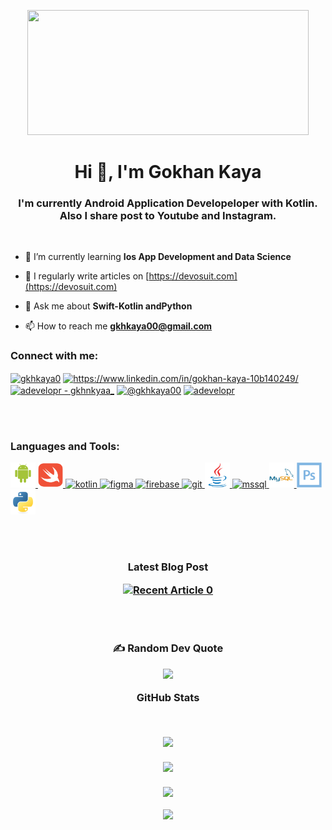 <p align= "center" dir="auto">
<img src="https://media.giphy.com/media/QNFhOolVeCzPQ2Mx85/giphy.gif"  width="450" height="200"  ></center><br>
</p>


<h1 align="center">Hi 👋, I'm Gokhan Kaya</h1>
<h3 align="center">I'm currently Android Application Developeloper with Kotlin. Also I share post to Youtube and Instagram.</h3>

<br/>



- 🌱 I’m currently learning **Ios App Development and Data Science**

- 📝 I regularly write articles on [https://devosuit.com](https://devosuit.com)

- 💬 Ask me about **Swift-Kotlin andPython**

- 📫 How to reach me **gkhkaya00@gmail.com**
  
  

<h3 align="left">Connect with me:</h3>
<p align="left">
<a href="https://twitter.com/gkhkaya0" target="blank"><img align="center" src="https://raw.githubusercontent.com/rahuldkjain/github-profile-readme-generator/master/src/images/icons/Social/twitter.svg" alt="gkhkaya0" height="30" width="40" /></a>
<a href="https://linkedin.com/in/https://www.linkedin.com/in/gokhan-kaya-10b140249/" target="blank"><img align="center" src="https://raw.githubusercontent.com/rahuldkjain/github-profile-readme-generator/master/src/images/icons/Social/linked-in-alt.svg" alt="https://www.linkedin.com/in/gokhan-kaya-10b140249/" height="30" width="40" /></a>
<a href="https://instagram.com/gkhnkyaa_" target="blank"><img align="center" src="https://raw.githubusercontent.com/rahuldkjain/github-profile-readme-generator/master/src/images/icons/Social/instagram.svg" alt="adevelopr - gkhnkyaa_" height="30" width="40" /></a>
<a href="https://medium.com/@gkhkaya00" target="blank"><img align="center" src="https://raw.githubusercontent.com/rahuldkjain/github-profile-readme-generator/master/src/images/icons/Social/medium.svg" alt="@gkhkaya00" height="30" width="40" /></a>
<a href="https://www.youtube.com/c/adevelopr" target="blank"><img align="center" src="https://raw.githubusercontent.com/rahuldkjain/github-profile-readme-generator/master/src/images/icons/Social/youtube.svg" alt="adevelopr" height="30" width="40" /></a>
</p>
<br/>
  <br/>

<h3 align="left">Languages and Tools:</h3>
<p align="left"> <a href="https://developer.android.com" target="_blank" rel="noreferrer"> <img src="https://raw.githubusercontent.com/devicons/devicon/master/icons/android/android-original-wordmark.svg" alt="android" width="40" height="40"/> </a> <a href="https://developer.apple.com/swift/" target="_blank" rel="noreferrer"> <img src="https://raw.githubusercontent.com/devicons/devicon/master/icons/swift/swift-original.svg" alt="swift" width="40" height="40"/> </a>  <a href="https://kotlinlang.org" target="_blank" rel="noreferrer"> <img src="https://www.vectorlogo.zone/logos/kotlinlang/kotlinlang-icon.svg" alt="kotlin" width="40" height="40"/> </a> <a href="https://www.figma.com/" target="_blank" rel="noreferrer"> <img src="https://www.vectorlogo.zone/logos/figma/figma-icon.svg" alt="figma" width="40" height="40"/> </a> <a href="https://firebase.google.com/" target="_blank" rel="noreferrer"> <img src="https://www.vectorlogo.zone/logos/firebase/firebase-icon.svg" alt="firebase" width="40" height="40"/> </a> <a href="https://git-scm.com/" target="_blank" rel="noreferrer"> <img src="https://www.vectorlogo.zone/logos/git-scm/git-scm-icon.svg" alt="git" width="40" height="40"/> </a><a href="https://www.java.com" target="_blank" rel="noreferrer"> <img src="https://raw.githubusercontent.com/devicons/devicon/master/icons/java/java-original.svg" alt="java" width="40" height="40"/> </a><a href="https://www.microsoft.com/en-us/sql-server" target="_blank" rel="noreferrer"> <img src="https://www.svgrepo.com/show/303229/microsoft-sql-server-logo.svg" alt="mssql" width="40" height="40"/> </a> <a href="https://www.mysql.com/" target="_blank" rel="noreferrer"> <img src="https://raw.githubusercontent.com/devicons/devicon/master/icons/mysql/mysql-original-wordmark.svg" alt="mysql" width="40" height="40"/> </a> <a href="https://www.photoshop.com/en" target="_blank" rel="noreferrer"> <img src="https://raw.githubusercontent.com/devicons/devicon/master/icons/photoshop/photoshop-line.svg" alt="photoshop" width="40" height="40"/> </a><a href="https://www.python.org" target="_blank" rel="noreferrer"> <img src="https://raw.githubusercontent.com/devicons/devicon/master/icons/python/python-original.svg" alt="python" width="40" height="40"/> </a> </p>

  <br/>
  <br/>

  <h3 align="center" >Latest Blog Post
  <p align="center">
    <a  style =  target="_blank" href="https://github-readme-medium-recent-article.vercel.app/medium/@GkhKaya00/0"><img src="https://github-readme-medium-recent-article.vercel.app/medium/@GkhKaya00/0" alt="Recent Article 0"> </a>
  </p>
  <br/>
  <br/>
  
<p align="center">
   ✍️ Random Dev Quote
 <p>

<p align="center">

![](https://quotes-github-readme.vercel.app/api?type=horizontal&theme=tokyonight)

</p>

<p align="center">GitHub Stats</p>
<br/>
</p align="center">

![](https://github-readme-stats.vercel.app/api?username=GkhKaya&theme=tokyonight&hide_border=false&include_all_commits=false&count_private=false)
<br/>
<br/>
![](https://github-readme-streak-stats.herokuapp.com/?user=GkhKaya&theme=tokyonight&hide_border=false)
<br/>
<br/>
![](https://github-readme-stats.vercel.app/api/top-langs/?username=GkhKaya&theme=tokyonight&hide_border=false&include_all_commits=false&count_private=false&layout=compact)

</p>


[![](https://visitcount.itsvg.in/api?id=GkhKaya&icon=0&color=1)](https://github.com/GkhKaya)
